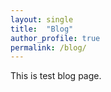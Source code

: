 ```yaml
---
layout: single
title:  "Blog"
author_profile: true
permalink: /blog/
---
```


This is test blog page.

